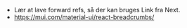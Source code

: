 - Lær at lave forward refs, så der kan bruges Link fra Next.
- https://mui.com/material-ui/react-breadcrumbs/
